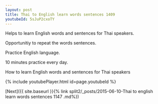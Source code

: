 ```yaml
---
layout: post
title: Thai to English learn words sentences 1409 
youtubeId: 5sJuP2cxoTY
---
```

 
 
Helps to learn English words and sentences for Thai speakers.

Opportunitiy to repeat the words sentences. 

Practice English language. 
 
10 minutes practice every day. 
 
How to learn English words and sentences for Thai speakers 
 
{% include youtubePlayer.html id=page.youtubeId %}
 
 
[Next]({{ site.baseurl }}{% link  split2/_posts/2015-06-10-Thai to english learn words sentences 1147 .md%})
 
